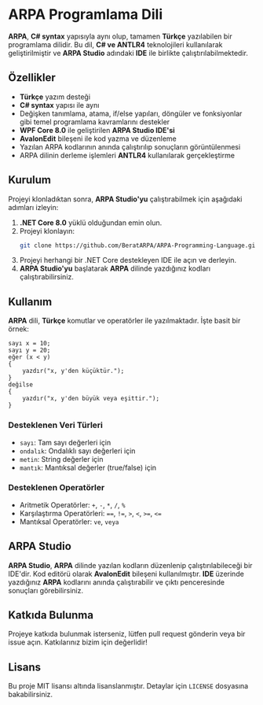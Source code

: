 
# ARPA Programlama Dili

**ARPA**, **C# syntax** yapısıyla aynı olup, tamamen **Türkçe** yazılabilen bir programlama dilidir. Bu dil, **C# ve ANTLR4** teknolojileri kullanılarak geliştirilmiştir ve **ARPA Studio** adındaki **IDE** ile birlikte çalıştırılabilmektedir.

## Özellikler
- **Türkçe** yazım desteği
- **C# syntax** yapısı ile aynı
- Değişken tanımlama, atama, if/else yapıları, döngüler ve fonksiyonlar gibi temel programlama kavramlarını destekler
- **WPF Core 8.0** ile geliştirilen **ARPA Studio IDE'si**
- **AvalonEdit** bileşeni ile kod yazma ve düzenleme
- Yazılan ARPA kodlarının anında çalıştırılıp sonuçların görüntülenmesi
- ARPA dilinin derleme işlemleri **ANTLR4** kullanılarak gerçekleştirme

## Kurulum
Projeyi klonladıktan sonra, **ARPA Studio'yu** çalıştırabilmek için aşağıdaki adımları izleyin:

1. **.NET Core 8.0** yüklü olduğundan emin olun.
2. Projeyi klonlayın:
    ```bash
    git clone https://github.com/BeratARPA/ARPA-Programming-Language.git
    ```
3. Projeyi herhangi bir .NET Core destekleyen IDE ile açın ve derleyin.
4. **ARPA Studio'yu** başlatarak **ARPA** dilinde yazdığınız kodları çalıştırabilirsiniz.

## Kullanım
**ARPA** dili, **Türkçe** komutlar ve operatörler ile yazılmaktadır. İşte basit bir örnek:

```arpa
sayı x = 10;
sayı y = 20;
eğer (x < y)
{
    yazdır("x, y'den küçüktür.");
}
değilse
{
    yazdır("x, y'den büyük veya eşittir.");
}
```

### Desteklenen Veri Türleri
- `sayı`: Tam sayı değerleri için
- `ondalık`: Ondalıklı sayı değerleri için
- `metin`: String değerler için
- `mantık`: Mantıksal değerler (true/false) için

### Desteklenen Operatörler
- Aritmetik Operatörler: `+`, `-`, `*`, `/`, `%`
- Karşılaştırma Operatörleri: `==`, `!=`, `>`, `<`, `>=`, `<=`
- Mantıksal Operatörler: `ve`, `veya`

## ARPA Studio
**ARPA Studio**, **ARPA** dilinde yazılan kodların düzenlenip çalıştırılabileceği bir IDE'dir. Kod editörü olarak **AvalonEdit** bileşeni kullanılmıştır. **IDE** üzerinde yazdığınız **ARPA** kodlarını anında çalıştırabilir ve çıktı penceresinde sonuçları görebilirsiniz.

## Katkıda Bulunma
Projeye katkıda bulunmak isterseniz, lütfen pull request gönderin veya bir issue açın. Katkılarınız bizim için değerlidir!

## Lisans
Bu proje MIT lisansı altında lisanslanmıştır. Detaylar için `LICENSE` dosyasına bakabilirsiniz.
